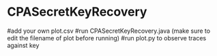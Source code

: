 # CPASecretKeyRecovery
#add your own plot.csv 
#run CPASecretKeyRecovery.java (make sure to edit the filename of plot before running)
#run plot.py to observe traces against key
